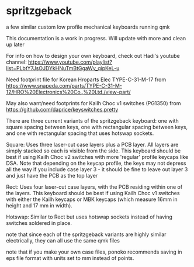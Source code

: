 # spritzgeback
a few similar custom low profile mechanical keyboards running qmk

This documentation is a work in progress. Will update with more and clean up later

For info on how to design your own keyboard, check out Hadi's youtube channel: https://www.youtube.com/playlist?list=PLbtY7JsOJDYkHNuTmBtGgaWv_qipKeL-u

Need footprint file for	Korean Hroparts Elec TYPE-C-31-M-17 from https://www.snapeda.com/parts/TYPE-C-31-M-12/HRO%20Electronics%20Co.,%20Ltd./view-part/

May also want/need footprints for Kailh Choc v1 switches (PG1350) from https://github.com/daprice/keyswitches.pretty


There are three current variants of the spritzgeback keyboard: one with square spacing between keys, one with rectangular spacing between keys, and one with rectangular spacing that uses hotswap sockets.

Square:
Uses three laser-cut case layers plus a PCB layer. All layers are simply stacked so each is visible from the side. This keyboard should be best if using Kailh Choc v2 switches with more 'regular' profile keycaps like DSA. Note that depending on the keycap profile, the keys may not depress all the way if you include case layer 3 - it should be fine to leave out layer 3 and just have the PCB as the top layer

Rect:
Uses four laser-cut case layers, with the PCB residing within one of the layers. This keyboard should be best if using Kailh Choc v1 switches with either the Kailh keycaps or MBK keycaps (which measure 16mm in height and 17 mm in width).

Hotswap:
Similar to Rect but uses hotswap sockets instead of having switches soldered in place.

note that since each of the spritzgeback variants are highly similar electrically, they can all use the same qmk files

note that if you make your own case files, ponoko recommends saving in eps file format with units set to mm instead of points.
